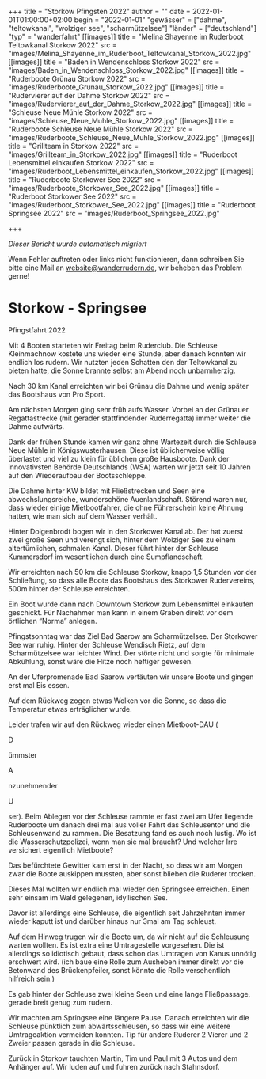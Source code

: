 +++
title = "Storkow Pfingsten 2022"
author = ""
date = 2022-01-01T01:00:00+02:00
begin = "2022-01-01"
"gewässer" = ["dahme", "teltowkanal", "wolziger see", "scharmützelsee"]
"länder" = ["deutschland"]
"typ" = "wanderfahrt"
[[images]]
title = "Melina Shayenne im Ruderboot Teltowkanal Storkow 2022"
src = "images/Melina_Shayenne_im_Ruderboot_Teltowkanal_Storkow_2022.jpg"
[[images]]
title = "Baden in Wendenschloss Storkow 2022"
src = "images/Baden_in_Wendenschloss_Storkow_2022.jpg"
[[images]]
title = "Ruderboote Grünau Storkow 2022"
src = "images/Ruderboote_Grunau_Storkow_2022.jpg"
[[images]]
title = "Rudervierer auf der Dahme Storkow 2022"
src = "images/Rudervierer_auf_der_Dahme_Storkow_2022.jpg"
[[images]]
title = "Schleuse Neue Mühle Storkow 2022"
src = "images/Schleuse_Neue_Muhle_Storkow_2022.jpg"
[[images]]
title = "Ruderboote Schleuse Neue Mühle Storkow 2022"
src = "images/Ruderboote_Schleuse_Neue_Muhle_Storkow_2022.jpg"
[[images]]
title = "Grillteam in Storkow 2022"
src = "images/Grillteam_in_Storkow_2022.jpg"
[[images]]
title = "Ruderboot Lebensmittel einkaufen Storkow 2022"
src = "images/Ruderboot_Lebensmittel_einkaufen_Storkow_2022.jpg"
[[images]]
title = "Ruderboote Storkower See 2022"
src = "images/Ruderboote_Storkower_See_2022.jpg"
[[images]]
title = "Ruderboot Storkower See 2022"
src = "images/Ruderboot_Storkower_See_2022.jpg"
[[images]]
title = "Ruderboot Springsee 2022"
src = "images/Ruderboot_Springsee_2022.jpg"

+++


*Dieser Bericht wurde automatisch migriert*

Wenn Fehler auftreten oder links nicht funktionieren, dann schreiben Sie bitte eine Mail an website@wanderrudern.de, wir beheben das Problem gerne!



# Storkow - Springsee


Pfingstfahrt 2022

Mit 4 Booten starteten wir Freitag beim Ruderclub. Die Schleuse Kleinmachnow kostete uns wieder eine Stunde, aber danach konnten wir endlich los rudern. Wir nutzten jeden Schatten den der Teltowkanal zu bieten hatte, die Sonne brannte selbst am Abend noch unbarmherzig.

Nach 30 km Kanal erreichten wir bei Grünau die Dahme und wenig später das Bootshaus von Pro Sport.

Am nächsten Morgen ging sehr früh aufs Wasser. Vorbei an der Grünauer Regattastrecke (mit gerader stattfindender Ruderregatta) immer weiter die Dahme aufwärts.

Dank der frühen Stunde kamen wir ganz ohne Wartezeit durch die Schleuse Neue Mühle in Königswusterhausen. Diese ist üblicherweise völlig überlastet und viel zu klein für üblichen große Hausboote. Dank der innovativsten Behörde Deutschlands (WSA) warten wir jetzt seit 10 Jahren auf den Wiederaufbau der Bootsschleppe.

Die Dahme hinter KW bildet mit Fließstrecken und Seen eine abwechslungsreiche, wunderschöne Auenlandschaft. Störend waren nur, dass wieder einige Mietbootfahrer, die ohne Führerschein keine Ahnung hatten, wie man sich auf dem Wasser verhält.

Hinter Dolgenbrodt bogen wir in den Storkower Kanal ab. Der hat zuerst zwei große Seen und verengt sich, hinter dem Wolziger See zu einem altertümlichen, schmalen Kanal. Dieser führt hinter der Schleuse Kummersdorf im wesentlichen durch eine Sumpflandschaft.

Wir erreichten nach 50 km die Schleuse Storkow, knapp 1,5 Stunden vor der Schließung, so dass alle Boote das Bootshaus des Storkower Rudervereins, 500m hinter der Schleuse erreichten.

Ein Boot wurde dann nach Downtown Storkow zum Lebensmittel einkaufen geschickt. Für Nachahmer man kann in einem Graben direkt vor dem örtlichen “Norma” anlegen.

Pfingstsonntag war das Ziel Bad Saarow am Scharmützelsee. Der Storkower See war ruhig. Hinter der Schleuse Wendisch Rietz, auf dem Scharmützelsee war leichter Wind. Der störte nicht und sorgte für minimale Abkühlung, sonst wäre die Hitze noch heftiger gewesen.

An der Uferpromenade Bad Saarow vertäuten wir unsere Boote und gingen erst mal Eis essen.

Auf dem Rückweg zogen etwas Wolken vor die Sonne, so dass die Temperatur etwas erträglicher wurde.

Leider trafen wir auf den Rückweg wieder einen Mietboot-DAU (

D

ümmster

A

nzunehmender

U

ser). Beim Ablegen vor der Schleuse rammte er fast zwei am Ufer liegende Ruderboote um danach drei mal aus voller Fahrt das Schleusentor und die Schleusenwand zu rammen. Die Besatzung fand es auch noch lustig. Wo ist die Wasserschutzpolizei, wenn man sie mal braucht? Und welcher Irre versichert eigentlich Mietboote?

Das befürchtete Gewitter kam erst in der Nacht, so dass wir am Morgen zwar die Boote auskippen mussten, aber sonst blieben die Ruderer trocken.

Dieses Mal wollten wir endlich mal wieder den Springsee erreichen. Einen sehr einsam im Wald gelegenen, idyllischen See.

Davor ist allerdings eine Schleuse, die eigentlich seit Jahrzehnten immer wieder kaputt ist und darüber hinaus nur 3mal am Tag schleust.

Auf dem Hinweg trugen wir die Boote um, da wir nicht auf die Schleusung warten wollten. Es ist extra eine Umtragestelle vorgesehen. Die ist allerdings so idiotisch gebaut, dass schon das Umtragen von Kanus unnötig erschwert wird. (ich baue eine Rolle zum Ausheben immer direkt vor die Betonwand des Brückenpfeiler, sonst könnte die Rolle versehentlich hilfreich sein.)

Es gab hinter der Schleuse zwei kleine Seen und eine lange Fließpassage, gerade breit genug zum rudern.

Wir machten am Springsee eine längere Pause. Danach erreichten wir die Schleuse pünktlich zum abwärtsschleusen, so dass wir eine weitere Umtrageaktion vermeiden konnten. Tip für andere Ruderer 2 Vierer und 2 Zweier passen gerade in die Schleuse.

Zurück in Storkow tauchten Martin, Tim und Paul mit 3 Autos und dem Anhänger auf. Wir luden auf und fuhren zurück nach Stahnsdorf.